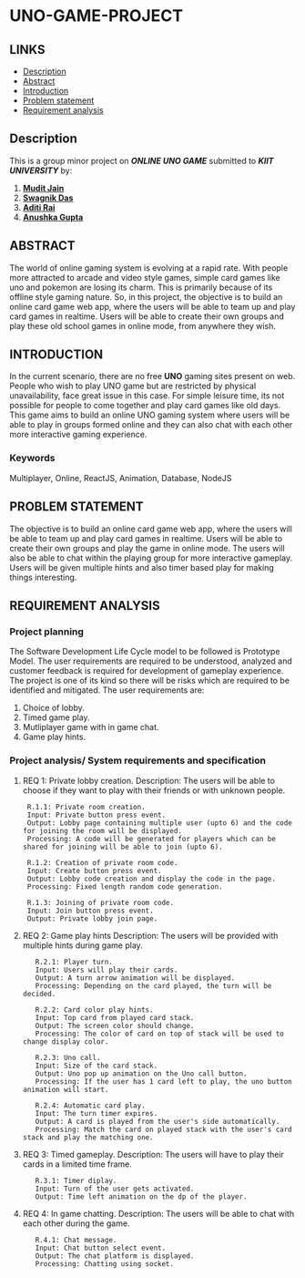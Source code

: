 # UNO-GAME-PROJECT

## LINKS
- [Description](#Description)
- [Abstract](#ABSTRACT)
- [Introduction](#INTRODUCTION)
- [Problem statement](#PROBLEM-STATEMENT)
- [Requirement analysis](#REQUIREMENT-ANALYSIS)

## Description

This is a group minor project on ***ONLINE UNO GAME*** submitted to ***KIIT UNIVERSITY*** by:

1. [**Mudit Jain**](https://github.com/mudit-jain01)
2. [**Swagnik Das**](https://github.com/swagthehooman)
3. [**Aditi Rai**](https://github.com/aditirai2306)
4. [**Anushka Gupta**](https://github.com/anushkagupta1027)

## ABSTRACT
The world of online gaming system is evolving at a rapid rate. With people more attracted to arcade and video style games, simple card games like uno and pokemon are losing its charm. This is primarily because of its offline style gaming nature. So, in this project, the objective is to build an online card game web app, where the users will be able to team up and play card games in realtime. Users will be able to create their own groups and play these old school games in online mode, from anywhere they wish.

## INTRODUCTION
In the current scenario, there are no free **UNO** gaming sites present on web. People who wish to play UNO game but are restricted by physical unavailability, face great issue in this case. For simple leisure time, its not possible for people to come together and play card games like old days. This game aims to build an online UNO gaming system where users will be able to play in groups formed online and they can also chat with each other more interactive gaming experience. 

### Keywords
Multiplayer, Online, ReactJS, Animation, Database, NodeJS


## PROBLEM STATEMENT
The objective is to build an online card game web app, where the users will be able to team up and play card games in realtime. Users will be able to create their own groups and play the game in online mode. The users will also be able to chat within the playing group for more interactive gameplay. Users will be given multiple hints and also timer based play for making things interesting.

## REQUIREMENT ANALYSIS

### Project planning

The Software Development Life Cycle model to be followed is Prototype Model. The user requirements are required to be understood, analyzed and customer feedback is required for development of gameplay experience. The project is one of its kind so there will be risks which are required to be identified and mitigated. The user requirements are:
1. Choice of lobby.
2. Timed game play.
3. Mutliplayer game with in game chat.
4. Game play hints.


### Project analysis/ System requirements and specification

1. REQ 1: Private lobby creation.
      Description: The users will be able to choose if they want to play with their friends or with unknown people.
        
        R.1.1: Private room creation.
        Input: Private button press event.
        Output: Lobby page containing multiple user (upto 6) and the code for joining the room will be displayed.
        Processing: A code will be generated for players which can be shared for joining will be able to join (upto 6).
        
        R.1.2: Creation of private room code.
        Input: Create button press event.
        Output: Lobby code creation and display the code in the page.
        Processing: Fixed length random code generation.
        
        R.1.3: Joining of private room code.
        Input: Join button press event.
        Output: Private lobby join page.
        
2. REQ 2: Game play hints
       Description: The users will be provided with multiple hints during game play.
       
          R.2.1: Player turn.
          Input: Users will play their cards.
          Output: A turn arrow animation will be displayed.
          Processing: Depending on the card played, the turn will be decided.
          
          R.2.2: Card color play hints.
          Input: Top card from played card stack.
          Output: The screen color should change.
          Processing: The color of card on top of stack will be used to change display color.
          
          R.2.3: Uno call.
          Input: Size of the card stack.
          Output: Uno pop up animation on the Uno call button.
          Processing: If the user has 1 card left to play, the uno button animation will start.
          
          R.2.4: Automatic card play.
          Input: The turn timer expires.
          Output: A card is played from the user's side automatically.
          Processing: Match the card on played stack with the user's card stack and play the matching one. 
          
3. REQ 3: Timed gameplay.
       Description: The users will have to play their cards in a limited time frame.
       
          R.3.1: Timer diplay.
          Input: Turn of the user gets activated.
          Output: Time left animation on the dp of the player.
          
4. REQ 4: In game chatting.
       Description: The users will be able to chat with each other during the game.
       
          R.4.1: Chat message.
          Input: Chat button select event.
          Output: The chat platform is displayed.
          Processing: Chatting using socket.

